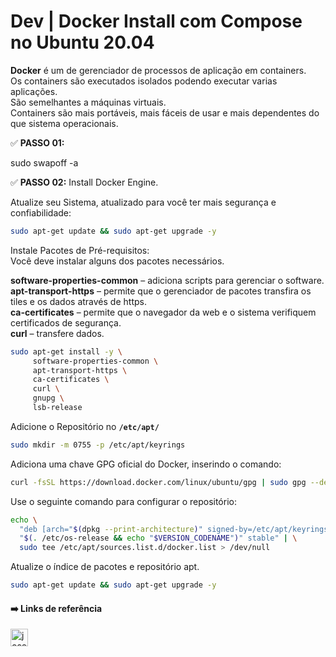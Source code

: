 # Dev | Docker Install com Compose no Ubuntu 20.04

**Docker** é um de gerenciador de processos de aplicação em containers.           
Os containers são executados isolados podendo executar varias aplicações.           
São semelhantes a máquinas virtuais.            
Containers são mais portáveis, mais fáceis de usar e mais dependentes do que sistema operacionais.

✅ **PASSO 01:**

sudo swapoff -a

✅ **PASSO 02:** Install Docker Engine.

Atualize seu Sistema, atualizado para você ter mais segurança e confiabilidade:
```bash
sudo apt-get update && sudo apt-get upgrade -y
```

Instale Pacotes de Pré-requisitos:                 
Você deve instalar alguns dos pacotes necessários.

**software-properties-common** – adiciona scripts para gerenciar o software.            
**apt-transport-https** – permite que o gerenciador de pacotes transfira os tiles e os dados através de https.      
**ca-certificates** – permite que o navegador da web e o sistema verifiquem certificados de segurança.          
**curl** – transfere dados.    

```bash
sudo apt-get install -y \
     software-properties-common \
     apt-transport-https \
     ca-certificates \
     curl \
     gnupg \
     lsb-release
```      

Adicione o Repositório no **`/etc/apt/`**
```bash
sudo mkdir -m 0755 -p /etc/apt/keyrings
```

Adiciona uma chave GPG oficial do Docker, inserindo o comando:
```bash
curl -fsSL https://download.docker.com/linux/ubuntu/gpg | sudo gpg --dearmor -o /etc/apt/keyrings/docker.gpg
```

Use o seguinte comando para configurar o repositório:
```bash
echo \
  "deb [arch="$(dpkg --print-architecture)" signed-by=/etc/apt/keyrings/docker.gpg] https://download.docker.com/linux/ubuntu \
  "$(. /etc/os-release && echo "$VERSION_CODENAME")" stable" | \
  sudo tee /etc/apt/sources.list.d/docker.list > /dev/null
```

Atualize o índice de pacotes e repositório apt.
```bash
sudo apt-get update && sudo apt-get upgrade -y
```

#### ➡️ Links de referência

[<img title="Docker" align="left" alt="josenilto | Twitter" width="28px" src="https://cdn.jsdelivr.net/npm/simple-icons@v3/icons/docker.svg" />][docker]

[docker]: https://docs.docker.com/engine/install/